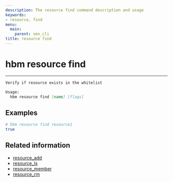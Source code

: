 ```yaml
---
description: The resource find command description and usage
keywords:
- resource, find
menu:
  main:
    parent: smn_cli
title: resource find
---
```


# hbm resource find
***

```markdown
Verify if resource exists in the whitelist

Usage:
  hbm resource find [name] [flags]
```

## Examples

```bash
# hbm resource find resource1
true
```

## Related information

* [resource_add](resource_add.md)
* [resource_ls](resource_ls.md)
* [resource_member](resource_member.md)
* [resource_rm](resource_rm.md)
